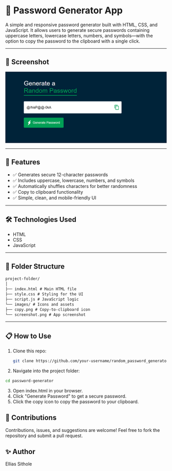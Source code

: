 # 🔐 Password Generator App

A simple and responsive password generator built with HTML, CSS, and JavaScript. It allows users to generate secure passwords containing uppercase letters, lowercase letters, numbers, and symbols—with the option to copy the password to the clipboard with a single click.

---

## 📸 Screenshot

![Password Generator Screenshot](images/screenshot.PNG)

---

## 🚀 Features

- ✅ Generates secure 12-character passwords
- ✅ Includes uppercase, lowercase, numbers, and symbols
- ✅ Automatically shuffles characters for better randomness
- ✅ Copy to clipboard functionality
- ✅ Simple, clean, and mobile-friendly UI

---

## 🛠️ Technologies Used

- HTML
- CSS
- JavaScript

---

## 📂 Folder Structure
```
project-folder/
│
├── index.html # Main HTML file
├── style.css # Styling for the UI
├── script.js # JavaScript logic
└── images/ # Icons and assets
├── copy.png # Copy-to-clipboard icon
└── screenshot.png # App screenshot
```

---

## 📋 How to Use

1. Clone this repo:
   ```bash
   git clone https://github.com/your-username/random_password_generator_app.git
   ```
2. Navigate into the project folder:
  ```bash
cd password-generator
```
3. Open index.html in your browser.
4. Click "Generate Password" to get a secure password.
5. Click the copy icon to copy the password to your clipboard.

## 🙌 Contributions
Contributions, issues, and suggestions are welcome!
Feel free to fork the repository and submit a pull request.

## ✨ Author
Ellias Sithole
